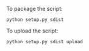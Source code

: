 To package the script:

```
python setup.py sdist
```

To upload the script:

```
python setup.py sdist upload
```
